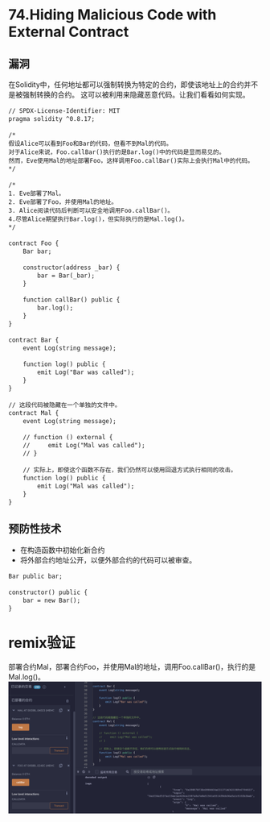 # 74.Hiding Malicious Code with External Contract
## 漏洞
在Solidity中，任何地址都可以强制转换为特定的合约，即使该地址上的合约并不是被强制转换的合约。
这可以被利用来隐藏恶意代码。让我们看看如何实现。
```solidity
// SPDX-License-Identifier: MIT
pragma solidity ^0.8.17;

/*
假设Alice可以看到Foo和Bar的代码，但看不到Mal的代码。
对于Alice来说，Foo.callBar()执行的是Bar.log()中的代码是显而易见的。
然而，Eve使用Mal的地址部署Foo，这样调用Foo.callBar()实际上会执行Mal中的代码。
*/

/*
1. Eve部署了Mal。
2. Eve部署了Foo，并使用Mal的地址。
3. Alice阅读代码后判断可以安全地调用Foo.callBar()。
4.尽管Alice期望执行Bar.log()，但实际执行的是Mal.log()。
*/

contract Foo {
    Bar bar;

    constructor(address _bar) {
        bar = Bar(_bar);
    }

    function callBar() public {
        bar.log();
    }
}

contract Bar {
    event Log(string message);

    function log() public {
        emit Log("Bar was called");
    }
}

// 这段代码被隐藏在一个单独的文件中。
contract Mal {
    event Log(string message);

    // function () external {
    //     emit Log("Mal was called");
    // }

    // 实际上，即使这个函数不存在，我们仍然可以使用回退方式执行相同的攻击。
    function log() public {
        emit Log("Mal was called");
    }
}
```

## 预防性技术
* 在构造函数中初始化新合约
* 将外部合约地址公开，以便外部合约的代码可以被审查。
```solidity
Bar public bar;

constructor() public {
    bar = new Bar();
}
```

# remix验证
部署合约Mal，部署合约Foo，并使用Mal的地址，调用Foo.callBar()，执行的是Mal.log()。
![74-1.png](./img/74-1.png)
